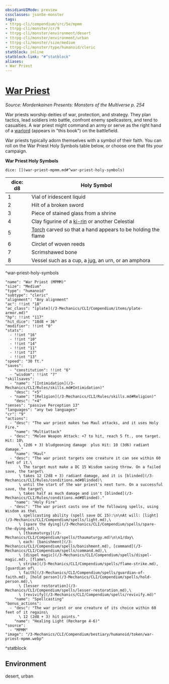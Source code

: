 ```yaml
---
obsidianUIMode: preview
cssclasses: json5e-monster
tags:
- ttrpg-cli/compendium/src/5e/mpmm
- ttrpg-cli/monster/cr/9
- ttrpg-cli/monster/environment/desert
- ttrpg-cli/monster/environment/urban
- ttrpg-cli/monster/size/medium
- ttrpg-cli/monster/type/humanoid/cleric
statblock: inline
statblock-link: "#^statblock"
aliases:
- War Priest
---
```

# [War Priest](3-Mechanics\CLI\Compendium\bestiary\humanoid/war-priest-mpmm.md)
*Source: Mordenkainen Presents: Monsters of the Multiverse p. 254*  

War priests worship deities of war, protection, and strategy. They plan tactics, lead soldiers into battle, confront enemy spellcasters, and tend to casualties. A war priest might command an army or serve as the right hand of a [warlord](/3-Mechanics/CLI/Compendium/bestiary/humanoid/warlord-mpmm.md) (appears in "this book") on the battlefield.

War priests typically adorn themselves with a symbol of their faith. You can roll on the War Priest Holy Symbols table below, or choose one that fits your campaign.

**War Priest Holy Symbols**

`dice: [](war-priest-mpmm.md#^war-priest-holy-symbols)`

| dice: d8 | Holy Symbol |
|----------|-------------|
| 1 | Vial of iridescent liquid |
| 2 | Hilt of a broken sword |
| 3 | Piece of stained glass from a shrine |
| 4 | Clay figurine of a [ki-rin](/3-Mechanics/CLI/Compendium/bestiary/celestial/ki-rin-mpmm.md) or another Celestial |
| 5 | [Torch](/3-Mechanics/CLI/Compendium/items/torch.md) carved so that a hand appears to be holding the flame |
| 6 | Circlet of woven reeds |
| 7 | Scrimshawed bone |
| 8 | Vessel such as a cup, a [jug](/3-Mechanics/CLI/Compendium/items/jug.md), an urn, or an amphora |
^war-priest-holy-symbols

```statblock
"name": "War Priest (MPMM)"
"size": "Medium"
"type": "humanoid"
"subtype": "cleric"
"alignment": "Any alignment"
"ac": !!int "18"
"ac_class": "[plate](/3-Mechanics/CLI/Compendium/items/plate-armor.md)"
"hp": !!int "117"
"hit_dice": "18d8 + 36"
"modifier": !!int "0"
"stats":
  - !!int "16"
  - !!int "10"
  - !!int "14"
  - !!int "11"
  - !!int "17"
  - !!int "13"
"speed": "30 ft."
"saves":
  - "constitution": !!int "6"
  - "wisdom": !!int "7"
"skillsaves":
  - "name": "[Intimidation](/3-Mechanics/CLI/Rules/skills.md#Intimidation)"
    "desc": "+5"
  - "name": "[Religion](/3-Mechanics/CLI/Rules/skills.md#Religion)"
    "desc": "+4"
"senses": "passive Perception 13"
"languages": "any two languages"
"cr": "9"
"actions":
  - "desc": "The war priest makes two Maul attacks, and it uses Holy Fire."
    "name": "Multiattack"
  - "desc": "Melee Weapon Attack: +7 to hit, reach 5 ft., one target. Hit: 10\
      \ (2d6 + 3) bludgeoning damage  plus Hit: 10 (3d6) radiant damage."
    "name": "Maul"
  - "desc": "The war priest targets one creature it can see within 60 feet of it.\
      \ The target must make a DC 15 Wisdom saving throw. On a failed save, the target\
      \ takes 12 (2d8 + 3) radiant damage, and it is [blinded](/3-Mechanics/CLI/Rules/conditions.md#Blinded)\
      \ until the start of the war priest's next turn. On a successful save, the target\
      \ takes half as much damage and isn't [blinded](/3-Mechanics/CLI/Rules/conditions.md#Blinded)."
    "name": "Holy Fire"
  - "desc": "The war priest casts one of the following spells, using Wisdom as the\
      \ spellcasting ability (spell save DC 15):\n\nAt will: [light](/3-Mechanics/CLI/Compendium/spells/light.md),\
      \ [spare the dying](/3-Mechanics/CLI/Compendium/spells/spare-the-dying.md),\
      \ [thaumaturgy](/3-Mechanics/CLI/Compendium/spells/thaumaturgy.md)\n\n1/day\
      \ each: [banishment](/3-Mechanics/CLI/Compendium/spells/banishment.md), [command](/3-Mechanics/CLI/Compendium/spells/command.md),\
      \ [dispel magic](/3-Mechanics/CLI/Compendium/spells/dispel-magic.md), [flame\
      \ strike](/3-Mechanics/CLI/Compendium/spells/flame-strike.md), [guardian of\
      \ faith](/3-Mechanics/CLI/Compendium/spells/guardian-of-faith.md), [hold person](/3-Mechanics/CLI/Compendium/spells/hold-person.md),\
      \ [lesser restoration](/3-Mechanics/CLI/Compendium/spells/lesser-restoration.md),\
      \ [revivify](/3-Mechanics/CLI/Compendium/spells/revivify.md)"
    "name": "Spellcasting"
"bonus_actions":
  - "desc": "The war priest or one creature of its choice within 60 feet of it regains\
      \ 12 (2d8 + 3) hit points."
    "name": "Healing Light (Recharge 4-6)"
"source":
  - "MPMM"
"image": "/3-Mechanics/CLI/Compendium/bestiary/humanoid/token/war-priest-mpmm.webp"
```
^statblock

## Environment

desert, urban